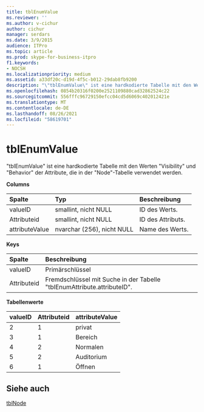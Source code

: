 ```yaml
---
title: tblEnumValue
ms.reviewer: ''
ms.author: v-cichur
author: cichur
manager: serdars
ms.date: 3/9/2015
audience: ITPro
ms.topic: article
ms.prod: skype-for-business-itpro
f1.keywords:
- NOCSH
ms.localizationpriority: medium
ms.assetid: a33df20c-d19d-4f5c-b012-29dab8fb9200
description: "\"tblEnumValue\" ist eine hardkodierte Tabelle mit den Werten \"Visibility\" und \"Behavior\" der Attribute, die in der \"Node\"-Tabelle verwendet werden."
ms.openlocfilehash: 0854b20316f0200e2521109880cad32862524c22
ms.sourcegitcommit: 556fffc96729150efcc04cd5d6069c402012421e
ms.translationtype: MT
ms.contentlocale: de-DE
ms.lasthandoff: 08/26/2021
ms.locfileid: "58619701"
---
```

# <a name="tblenumvalue"></a>tblEnumValue
 
"tblEnumValue" ist eine hardkodierte Tabelle mit den Werten "Visibility" und "Behavior" der Attribute, die in der "Node"-Tabelle verwendet werden.
  
**Columns**

|**Spalte**|**Typ**|**Beschreibung**|
|:-----|:-----|:-----|
|valueID  <br/> |smallint, nicht NULL  <br/> |ID des Werts.  <br/> |
|Attributeid  <br/> |smallint, nicht NULL  <br/> |ID des Attributs.  <br/> |
|attributeValue  <br/> |nvarchar  (256), nicht NULL  <br/> |Name des Werts.  <br/> |
   
**Keys**

|**Spalte**|**Beschreibung**|
|:-----|:-----|
|valueID  <br/> |Primärschlüssel  <br/> |
|Attributeid  <br/> |Fremdschlüssel mit Suche in der Tabelle "tblEnumAttribute.attributeID".  <br/> |
   
**Tabellenwerte**

|**valueID**|**Attributeid**|**attributeValue**|
|:-----|:-----|:-----|
|2   <br/> |1   <br/> |privat  <br/> |
|3   <br/> |1   <br/> |Bereich  <br/> |
|4   <br/> |2   <br/> |Normalen  <br/> |
|5   <br/> |2   <br/> |Auditorium  <br/> |
|6   <br/> |1   <br/> |Öffnen  <br/> |
   
## <a name="see-also"></a>Siehe auch

[tblNode](tblnode.md)
